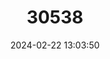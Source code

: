 ---
title: "30538"
category: "Xanthostemon oppositifolius"
draft: false
date: 2024-02-22 13:03:50
languages:
  English: ["Southern Penda"]
---